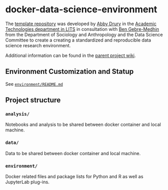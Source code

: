 # docker-data-science-environment
The [template repository](https://github.com/mtholyoke/docker-data-science-environment) was developed by [Abby Drury](https://lits.mtholyoke.edu/about-lits/staff/abby-drury) in the [Academic Technologies department in LITS](https://lits.mtholyoke.edu/about-lits/departments/technology-infrastructure-systems-support/academic-technologies) in consultation with [Ben Gebre-Medhin](https://www.mtholyoke.edu/directory/faculty-staff/benjamin-gebre-medhin) from the Department of Sociology and Anthropology and the Data Science Committee to create a creating a standardized and reproducible data science research environment. 

Additional information can be found in the [parent project wiki](https://github.com/mtholyoke/docker-data-science-environment/wiki). 

## Environment Customization and Statup
See [`environment/README.md`](environment/README.md)

## Project structure

### `analysis/`

Notebooks and analysis to be shared between docker container and local machine. 

### `data/`

Data to be shared between docker container and local machine. 

### `environment/`

Docker related files and package lists for Python and R as well as JupyterLab plug-ins.
